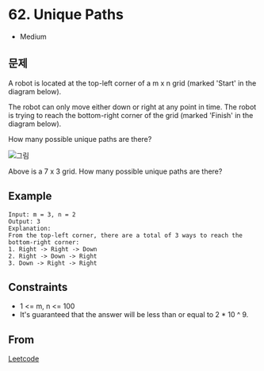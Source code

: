 # 62. Unique Paths
- Medium

## 문제

A robot is located at the top-left corner of a m x n grid (marked 'Start' in the diagram below).

The robot can only move either down or right at any point in time. The robot is trying to reach the bottom-right corner of the grid (marked 'Finish' in the diagram below).

How many possible unique paths are there?

![그림](https://assets.leetcode.com/uploads/2018/10/22/robot_maze.png)

Above is a 7 x 3 grid. How many possible unique paths are there?

## Example

```
Input: m = 3, n = 2
Output: 3
Explanation:
From the top-left corner, there are a total of 3 ways to reach the bottom-right corner:
1. Right -> Right -> Down
2. Right -> Down -> Right
3. Down -> Right -> Right
```

## Constraints

- 1 <= m, n <= 100
- It's guaranteed that the answer will be less than or equal to 2 * 10 ^ 9.

## From

[Leetcode](https://leetcode.com/problems/unique-paths/)
